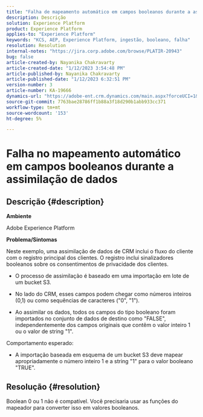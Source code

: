 ```yaml
---
title: "Falha de mapeamento automático em campos booleanos durante a assimilação de dados"
description: Descrição
solution: Experience Platform
product: Experience Platform
applies-to: "Experience Platform"
keywords: "KCS, AEP, Experience Platform, ingestão, booleano, falha"
resolution: Resolution
internal-notes: "https://jira.corp.adobe.com/browse/PLATIR-20943"
bug: false
article-created-by: Nayanika Chakravarty
article-created-date: "1/12/2023 3:54:48 PM"
article-published-by: Nayanika Chakravarty
article-published-date: "1/12/2023 6:32:51 PM"
version-number: 3
article-number: KA-19666
dynamics-url: "https://adobe-ent.crm.dynamics.com/main.aspx?forceUCI=1&pagetype=entityrecord&etn=knowledgearticle&id=ce8ba86c-9192-ed11-aad1-6045bd006c82"
source-git-commit: 7763bae28786ff1b88a3f18d290b1abb933cc371
workflow-type: tm+mt
source-wordcount: '153'
ht-degree: 5%

---
```


# Falha no mapeamento automático em campos booleanos durante a assimilação de dados

## Descrição {#description}


<b>Ambiente</b>

Adobe Experience Platform

<b>Problema/Sintomas</b>

Neste exemplo, uma assimilação de dados de CRM inclui o fluxo do cliente com o registro principal dos clientes. O registro inclui sinalizadores booleanos sobre os consentimentos de privacidade dos clientes.

- O processo de assimilação é baseado em uma importação em lote de um bucket S3.

- No lado do CRM, esses campos podem chegar como números inteiros (0,1) ou como sequências de caracteres (&quot;0&quot;, &quot;1&quot;).

- Ao assimilar os dados, todos os campos do tipo booleano foram importados no conjunto de dados de destino como &quot;FALSE&quot;, independentemente dos campos originais que contêm o valor inteiro 1 ou o valor de string &quot;1&quot;.

Comportamento esperado:

- A importação baseada em esquema de um bucket S3 deve mapear apropriadamente o número inteiro 1 e a string &quot;1&quot; para o valor booleano &quot;TRUE&quot;.




## Resolução {#resolution}


Boolean 0 ou 1 não é compatível. Você precisaria usar as funções do mapeador para converter isso em valores booleanos.
